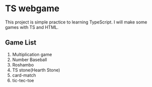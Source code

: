 # TS webgame

This project is simple practice to learning TypeScript.
I will make some games with TS and HTML.

## Game List

1. Multiplication game
2. Number Baseball
3. Roshambo
4. TS stone(Hearth Stone)
5. card-match
6. tic-tec-toe
